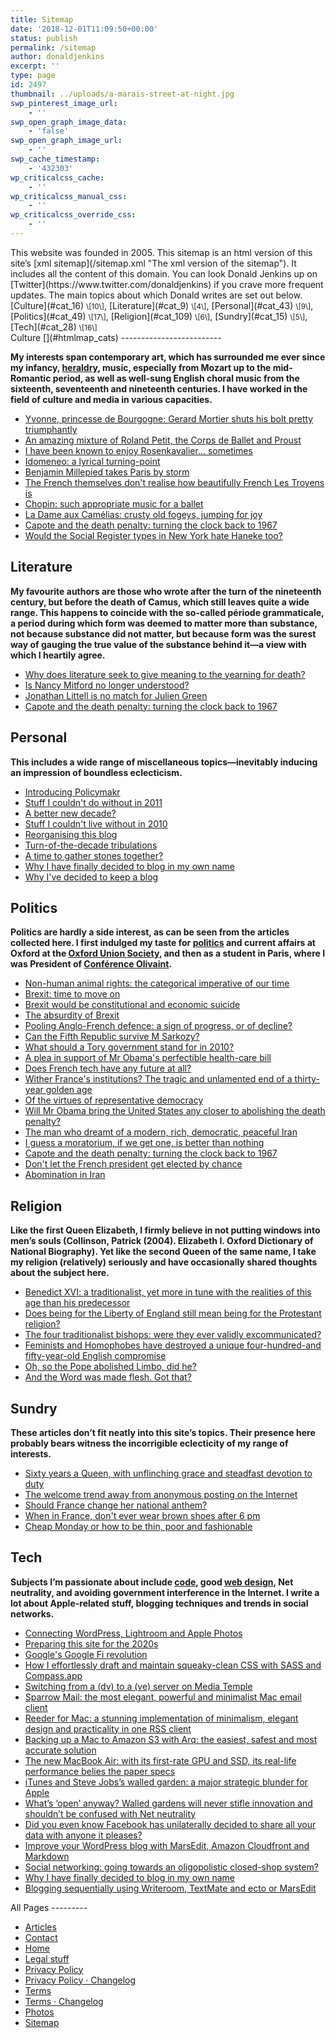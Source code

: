 ```yaml
---
title: Sitemap
date: '2018-12-01T11:09:50+00:00'
status: publish
permalink: /sitemap
author: donaldjenkins
excerpt: ''
type: page
id: 2497
thumbnail: ../uploads/a-marais-street-at-night.jpg
swp_pinterest_image_url:
    - ''
swp_open_graph_image_data:
    - 'false'
swp_open_graph_image_url:
    - ''
swp_cache_timestamp:
    - '432303'
wp_criticalcss_cache:
    - ''
wp_criticalcss_manual_css:
    - ''
wp_criticalcss_override_css:
    - ''
---
```

<aside class="page-intro">This website was founded in 2005. This sitemap is an html version of this site’s [xml sitemap](/sitemap.xml "The xml version of the sitemap"). It includes all the content of this domain. You can look Donald Jenkins up on  [Twitter](https://www.twitter.com/donaldjenkins) if you crave more frequent updates. The main topics about which Donald writes are set out below.</aside><span class="cat">[Culture](#cat_16) <small>\[10\]</small></span>, <span class="cat">[Literature](#cat_9) <small>\[4\]</small></span>, <span class="cat">[Personal](#cat_43) <small>\[9\]</small></span>, <span class="cat">[Politics](#cat_49) <small>\[17\]</small></span>, <span class="cat">[Religion](#cat_109) <small>\[6\]</small></span>, <span class="cat">[Sundry](#cat_15) <small>\[5\]</small></span>, <span class="cat">[Tech](#cat_28) <small>\[16\]</small></span>

<div id="htmlmap_posts">Culture [](#htmlmap_cats)
-------------------------

**My interests span contemporary art, which has surrounded me ever since my infancy, [heraldry](https://cdn.donaldjenkins.com/documents/jenkins-arms-large.jpg?lossy=1&w=2560&ssl=1 "The Jenkins arms are blazoned Azure, two Chevronels each curving outwards and chief wards at the apex and there expanding into a point flory Gold. And for the crest upon a helm with a wreath Or and Azure A horse's head affronty coupled at the neck Azure and jest de lis Gold"), music, especially from Mozart up to the mid-Romantic period, as well as well-sung English choral music from the sixteenth, seventeenth and nineteenth centuries. I have worked in the field of culture and media in various capacities.**

- [Yvonne, princesse de Bourgogne: Gerard Mortier shuts his bolt pretty triumphantly](https://www.donaldjenkins.com/yvonne-princesse-de-bourgogne-gerard-mortier-shuts-his-bolt-pretty-triumphantly/)
- [An amazing mixture of Roland Petit, the Corps de Ballet and Proust](https://www.donaldjenkins.com/an-amazing-mixture-of-roland-petit-the-corps-de-ballet-and-proust/)
- [I have been known to enjoy Rosenkavalier... sometimes](https://www.donaldjenkins.com/i-have-been-known-to-enjoy-rosenkavalier-sometimes/)
- [Idomeneo: a lyrical turning-point](https://www.donaldjenkins.com/idomeneo-a-lyrical-turning-point/)
- [Benjamin Millepied takes Paris by storm](https://www.donaldjenkins.com/benjamin-millepied-takes-paris-by-storm/)
- [The French themselves don't realise how beautifully French Les Troyens is](https://www.donaldjenkins.com/the-french-themselves-dont-realise-how-beautifully-french-les-troyens-is/)
- [Chopin: such appropriate music for a ballet](https://www.donaldjenkins.com/chopin-such-appropriate-music-for-a-ballet/)
- [La Dame aux Camélias: crusty old fogeys, jumping for joy](https://www.donaldjenkins.com/la-dame-aux-camelias-crusty-old-fogeys-jumping-for-joy/)
- [Capote and the death penalty: turning the clock back to 1967](https://www.donaldjenkins.com/capote-and-the-death-penalty-turning-the-clock-back-to-1967/)
- [Would the Social Register types in New York hate Haneke too?](https://www.donaldjenkins.com/would-the-social-register-types-in-new-york-hate-haneke-too/)

Literature [](#htmlmap_cats)
----------------------------

**My favourite authors are those who wrote after the turn of the nineteenth century, but before the death of Camus, which still leaves quite a wide range. This happens to coincide with the so-called période grammaticale, a period during which form was deemed to matter more than substance, not because substance did not matter, but because form was the surest way of gauging the true value of the substance behind it—a view with which I heartily agree.**

- [Why does literature seek to give meaning to the yearning for death?](https://www.donaldjenkins.com/why-does-literature-seek-to-give-meaning-to-the-yearning-for-death/)
- [Is Nancy Mitford no longer understood?](https://www.donaldjenkins.com/is-nancy-mitford-no-longer-understood/)
- [Jonathan Littell is no match for Julien Green](https://www.donaldjenkins.com/jonathan-littell-is-no-match-for-julien-green/)
- [Capote and the death penalty: turning the clock back to 1967](https://www.donaldjenkins.com/capote-and-the-death-penalty-turning-the-clock-back-to-1967/)

Personal [](#htmlmap_cats)
--------------------------

**This includes a wide range of miscellaneous topics—inevitably inducing an impression of boundless eclecticism.**

- [Introducing Policymakr](https://www.donaldjenkins.com/introducing-policymakr/)
- [Stuff I couldn't do without in 2011](https://www.donaldjenkins.com/stuff-i-couldnt-do-without-in-2011/)
- [A better new decade?](https://www.donaldjenkins.com/a-better-new-decade/)
- [Stuff I couldn't live without in 2010](https://www.donaldjenkins.com/stuff-i-couldnt-live-without-in-2010/)
- [Reorganising this blog](https://www.donaldjenkins.com/reorganising-this-blog/)
- [Turn-of-the-decade tribulations](https://www.donaldjenkins.com/turn-of-the-decade-tribulations/)
- [A time to gather stones together?](https://www.donaldjenkins.com/a-time-to-gather-stones-together/)
- [Why I have finally decided to blog in my own name](https://www.donaldjenkins.com/why-i-have-finally-decided-to-blog-in-my-own-name/)
- [Why I've decided to keep a blog](https://www.donaldjenkins.com/why-ive-decided-to-keep-a-blog/)

Politics [](#htmlmap_cats)
--------------------------

**Politics are hardly a side interest, as can be seen from the articles collected here. I first indulged my taste for [politics](/politics/) and current affairs at Oxford at the [Oxford Union Society](http://www.oxford-union.org/ "More on Oxford Union Society"), and then as a student in Paris, where I was President of [Conférence Olivaint](http://en.wikipedia.org/wiki/Conf%C3%A9rence_Olivaint "Conférence Olivaint is the oldest of the French student societies, established in 1875").**

- [Non-human animal rights: the categorical imperative of our time](https://www.donaldjenkins.com/non-human-animal-rights-the-categorical-imperative-of-our-time/)
- [Brexit: time to move on](https://www.donaldjenkins.com/brexit-time-to-move-on/)
- [Brexit would be constitutional and economic suicide](https://www.donaldjenkins.com/brexit-would-be-constitutional-and-economic-suicide/)
- [The absurdity of Brexit](https://www.donaldjenkins.com/the-absurdity-of-brexit/)
- [Pooling Anglo-French defence: a sign of progress, or of decline?](https://www.donaldjenkins.com/pooling-anglo-french-defence-a-sign-of-progress-or-of-decline/)
- [Can the Fifth Republic survive M Sarkozy?](https://www.donaldjenkins.com/can-the-fifth-republic-survive-m-sarkozy/)
- [What should a Tory government stand for in 2010?](https://www.donaldjenkins.com/what-should-a-tory-government-stand-for-in-2010/)
- [A plea in support of Mr Obama's perfectible health-care bill](https://www.donaldjenkins.com/a-plea-in-support-of-mr-obamas-perfectible-health-care-bill/)
- [Does French tech have any future at all?](https://www.donaldjenkins.com/does-french-tech-have-any-future-at-all/)
- [Wither France's institutions? The tragic and unlamented end of a thirty-year golden age](https://www.donaldjenkins.com/wither-frances-institutions-the-tragic-and-unlamented-end-of-a-thirty-year-golden-age/)
- [Of the virtues of representative democracy](https://www.donaldjenkins.com/of-the-virtues-of-representative-democracy/)
- [Will Mr Obama bring the United States any closer to abolishing the death penalty?](https://www.donaldjenkins.com/will-mr-obama-bring-the-united-states-any-closer-to-abolishing-the-death-penalty/)
- [The man who dreamt of a modern, rich, democratic, peaceful Iran](https://www.donaldjenkins.com/the-man-who-dreamt-of-a-modern-rich-democratic-peaceful-iran/)
- [I guess a moratorium, if we get one, is better than nothing](https://www.donaldjenkins.com/i-guess-a-moratorium-if-we-get-one-is-better-than-nothing/)
- [Capote and the death penalty: turning the clock back to 1967](https://www.donaldjenkins.com/capote-and-the-death-penalty-turning-the-clock-back-to-1967/)
- [Don't let the French president get elected by chance](https://www.donaldjenkins.com/dont-let-the-french-president-get-elected-by-chance/)
- [Abomination in Iran](https://www.donaldjenkins.com/abomination-in-iran/)

Religion [](#htmlmap_cats)
--------------------------

**Like the first Queen Elizabeth, I firmly believe in not putting windows into men’s souls (Collinson, Patrick (2004). Elizabeth I. Oxford Dictionary of National Biography). Yet like the second Queen of the same name, I take my religion (relatively) seriously and have occasionally shared thoughts about the subject here.**

- [Benedict XVI: a traditionalist, yet more in tune with the realities of this age than his predecessor](https://www.donaldjenkins.com/benedict-xvi-a-traditionalist-yet-more-in-tune-with-the-realities-of-this-age-than-his-predecessor/)
- [Does being for the Liberty of England still mean being for the Protestant religion?](https://www.donaldjenkins.com/does-being-for-the-liberty-of-england-still-mean-being-for-the-protestant-religion/)
- [The four traditionalist bishops: were they ever validly excommunicated?](https://www.donaldjenkins.com/the-four-tradionalist-bishops-were-they-ever-validly-excommunicated/)
- [Feminists and Homophobes have destroyed a unique four-hundred-and fifty-year-old English compromise](https://www.donaldjenkins.com/feminists-and-homophobes-have-destroyed-a-unique-four-hundred-and-fifty-year-old-english-compromise/)
- [Oh, so the Pope abolished Limbo, did he?](https://www.donaldjenkins.com/oh-so-the-pope-abolished-limbo-did-he/)
- [And the Word was made flesh. Got that?](https://www.donaldjenkins.com/and-the-word-was-made-flesh-got-that/)

Sundry [](#htmlmap_cats)
------------------------

**These articles don’t fit neatly into this site’s topics. Their presence here probably bears witness the incorrigible eclecticity of my range of interests.**

- [Sixty years a Queen, with unflinching grace and steadfast devotion to duty](https://www.donaldjenkins.com/sixty-years-a-queen-with-unflinching-grace-and-steadfast-devotion-to-duty/)
- [The welcome trend away from anonymous posting on the Internet](https://www.donaldjenkins.com/the-welcome-trend-away-from-anonymous-posting-on-the-internet/)
- [Should France change her national anthem?](https://www.donaldjenkins.com/should-france-change-her-national-anthem/)
- [When in France, don't ever wear brown shoes after 6 pm](https://www.donaldjenkins.com/when-in-france-dont-ever-wear-brown-shoes-after-6-pm/)
- [Cheap Monday or how to be thin, poor and fashionable](https://www.donaldjenkins.com/cheap-monday-or-how-to-be-thin-poor-and-fashionable/)

Tech [](#htmlmap_cats)
----------------------

**Subjects I’m passionate about include [code](https://stackoverflow.com/users/265324/donald-jenkins "Donald's Stack Overflow profile"), good [web design](https://dribbble.com/donaldjenkins "Donald's Dribbble profile"), Net neutrality, and avoiding government interference in the Internet. I write a lot about Apple-related stuff, blogging techniques and trends in social networks.**

- [Connecting WordPress, Lightroom and Apple Photos](https://www.donaldjenkins.com/connecting-wordpress-lightroom-and-apple-photos/)
- [Preparing this site for the 2020s](https://www.donaldjenkins.com/preparing-this-site-for-the-2020s/)
- [Google's Google Fi revolution](https://www.donaldjenkins.com/googles-project-fi-a-flexible-and-truly-global-mobile-solution-for-international-travellers/)
- [How I effortlessly draft and maintain squeaky-clean CSS with SASS and Compass.app](https://www.donaldjenkins.com/how-i-effortlessly-draft-and-maintain-squeaky-clean-css-with-sass-and-compass-app/)
- [Switching from a (dv) to a (ve) server on Media Temple](https://www.donaldjenkins.com/switching-from-a-dv-to-a-ve-server-on-media-temple/)
- [Sparrow Mail: the most elegant, powerful and minimalist Mac email client](https://www.donaldjenkins.com/sparrow-mail-the-most-elegant-powerful-and-minimalist-mac-email-client/)
- [Reeder for Mac: a stunning implementation of minimalism, elegant design and practicality in one RSS client](https://www.donaldjenkins.com/reeder-for-mac-a-stunning-implementation-of-minimalism-elegant-design-and-practicality-in-one-rss-client/)
- [Backing up a Mac to Amazon S3 with Arq: the easiest, safest and most accurate solution](https://www.donaldjenkins.com/backing-up-a-mac-to-amazon-s3-with-arq-the-easiest-safest-and-most-accurate-solution/)
- [The new MacBook Air: with its first-rate GPU and SSD, its real-life performance belies the paper specs](https://www.donaldjenkins.com/the-new-macbook-air-with-its-first-rate-gpu-and-ssd-its-real-life-performance-belies-the-paper-specs/)
- [iTunes and Steve Jobs’s walled garden: a major strategic blunder for Apple](https://www.donaldjenkins.com/itunes-and-steve-jobss-walled-garden-a-major-strategic-blunder-for-apple/)
- [What’s ‘open’ anyway? Walled gardens will never stifle innovation and shouldn’t be confused with Net neutrality](https://www.donaldjenkins.com/whats-open-anyway-walled-gardens-will-never-stifle-innovation-and-shouldnt-be-confused-with-net-neutrality/)
- [Did you even know Facebook has unilaterally decided to share all your data with anyone it pleases?](https://www.donaldjenkins.com/did-you-even-know-facebook-has-unilaterally-decided-to-share-all-your-data-with-anyone-it-pleases/)
- [Improve your WordPress blog with MarsEdit, Amazon Cloudfront and Markdown](https://www.donaldjenkins.com/improve-your-wordpress-blog-with-marsedit-amazon-cloudfront-and-markdown/)
- [Social networking: going towards an oligopolistic closed-shop system?](https://www.donaldjenkins.com/social-networking-going-towards-an-oligopolistic-closed-shop-system/)
- [Why I have finally decided to blog in my own name](https://www.donaldjenkins.com/why-i-have-finally-decided-to-blog-in-my-own-name/)
- [Blogging sequentially using Writeroom, TextMate and ecto or MarsEdit](https://www.donaldjenkins.com/blogging-sequentially-using-writeroom-textmate-and-ecto-or-marsedit/)

</div>All Pages
---------

- [Articles](https://www.donaldjenkins.com/articles/ "Articles")
- [Contact](https://www.donaldjenkins.com/contact/ "Contact")
- [Home](https://www.donaldjenkins.com/ "Home")
- [Legal stuff](https://www.donaldjenkins.com/legal/ "Legal stuff")
- [Privacy Policy](https://www.donaldjenkins.com/legal/privacy/ "Privacy Policy")
- [Privacy Policy · Changelog](https://www.donaldjenkins.com/legal/privacy/changelog/ "Privacy Policy · Changelog")
- [Terms](https://www.donaldjenkins.com/legal/terms/ "Terms")
- [Terms · Changelog](https://www.donaldjenkins.com/legal/terms/changelog/ "Terms · Changelog")
- [Photos](https://www.donaldjenkins.com/photos/ "Photos")
- [Sitemap](https://www.donaldjenkins.com/sitemap/ "Sitemap")